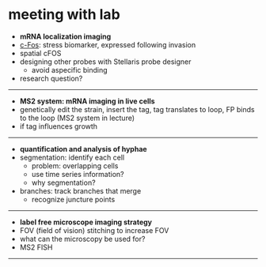 # meeting with lab

- **mRNA localization imaging**
- [c-Fos](C_Albicans%20Thesis%20Project/6.%20References/c-Fos%20as%20a%20transcription%20factor.md): stress biomarker, expressed following invasion
- spatial cFOS
- designing other probes with Stellaris probe designer
	- avoid aspecific binding
- research question?

---

- **MS2 system: mRNA imaging in live cells**
- genetically edit the strain, insert the tag, tag translates to loop, FP binds to the loop (MS2 system in lecture)
- if tag influences growth

---

- **quantification and analysis of hyphae**
- segmentation: identify each cell
	- problem: overlapping cells
	- use time series information?
	- why segmentation?
- branches: track branches that merge
	- recognize juncture points

---

- **label free microscope imaging strategy**
- FOV (field of vision) stitching to increase FOV
- what can the microscopy be used for?
- MS2 FISH

---



